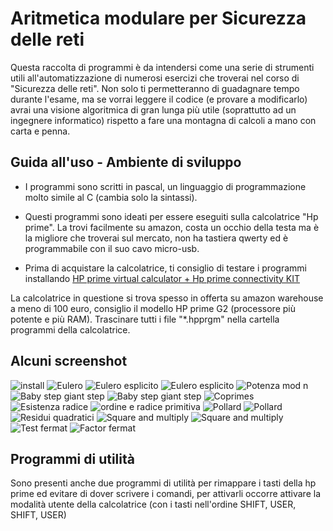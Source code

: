 # Aritmetica modulare per Sicurezza delle reti

Questa raccolta di programmi è da intendersi come una serie di strumenti utili all'automatizzazione di numerosi esercizi che troverai nel corso di "Sicurezza delle reti".
Non solo ti permetteranno di guadagnare tempo durante l'esame, ma se vorrai leggere il codice (e provare a modificarlo) avrai una visione algoritmica di gran lunga più utile (soprattutto ad un ingegnere informatico) rispetto a fare una montagna di calcoli a mano con carta e penna.

## Guida all'uso - Ambiente di sviluppo
- I programmi sono scritti in pascal, un linguaggio di programmazione molto simile al C (cambia solo la sintassi).
- Questi programmi sono ideati per essere eseguiti sulla calcolatrice "Hp prime". La trovi facilmente su amazon, costa un occhio della testa ma è la migliore che troverai sul mercato, non ha tastiera qwerty ed è programmabile con il suo cavo micro-usb.

- Prima di acquistare la calcolatrice, ti consiglio di testare i programmi installando [HP prime virtual calculator + Hp prime connectivity KIT](http://www.hp-prime.de/en/category/15-software) 

La calcolatrice in questione si trova spesso in offerta su amazon warehouse a meno di 100 euro, consiglio il modello HP prime G2 (processore più potente e più RAM).
Trascinare tutti i file "*.hpprgm" nella cartella programmi della calcolatrice.
## Alcuni screenshot
![install](https://github.com/fmorea/aritmetica-modulare/blob/main/tutorial/install.png?raw=true)
![Eulero](https://github.com/fmorea/aritmetica-modulare/blob/main/tutorial/eulero.png?raw=true)
![Eulero esplicito](https://github.com/fmorea/aritmetica-modulare/blob/main/tutorial/eulero-esplicito-1.png?raw=true)
![Eulero esplicito](https://github.com/fmorea/aritmetica-modulare/blob/main/tutorial/eulero-esplicito-2.png?raw=true)
![Potenza mod n](https://github.com/fmorea/aritmetica-modulare/blob/main/tutorial/power-mod-n.png?raw=true)
![Baby step giant step](https://github.com/fmorea/aritmetica-modulare/blob/main/tutorial/baby-step-giant-step.png?raw=true)
![Baby step giant step](https://github.com/fmorea/aritmetica-modulare/blob/main/tutorial/baby-step-giant-step-2.png?raw=true)
![Coprimes](https://github.com/fmorea/aritmetica-modulare/blob/main/tutorial/coprimes.png?raw=true)
![Esistenza radice](https://github.com/fmorea/aritmetica-modulare/blob/main/tutorial/exists-sqrt-mod-p.png?raw=true)
![ordine e radice primitiva](https://github.com/fmorea/aritmetica-modulare/blob/main/tutorial/ordini-e-radici-primitive.png?raw=true)
![Pollard](https://github.com/fmorea/aritmetica-modulare/blob/main/tutorial/pollard-1.png?raw=true)
![Pollard](https://github.com/fmorea/aritmetica-modulare/blob/main/tutorial/pollard-2.png?raw=true)
![Residui quadratici](https://github.com/fmorea/aritmetica-modulare/blob/main/tutorial/residui-quadratici.png?raw=true)
![Square and multiply](https://github.com/fmorea/aritmetica-modulare/blob/main/tutorial/square-and-multiply-1.png?raw=true)
![Square and multiply](https://github.com/fmorea/aritmetica-modulare/blob/main/tutorial/square-and-multiply-2.png?raw=true)
![Test fermat](https://github.com/fmorea/aritmetica-modulare/blob/main/tutorial/test-fermat.png?raw=true)
![Factor fermat](https://github.com/fmorea/aritmetica-modulare/blob/main/tutorial/factorFermat.png?raw=true)









## Programmi di utilità
Sono presenti anche due programmi di utilità per rimappare i tasti della hp prime ed evitare di dover scrivere i comandi, per attivarli occorre attivare la modalità utente della calcolatrice (con i tasti nell'ordine SHIFT, USER, SHIFT, USER)
